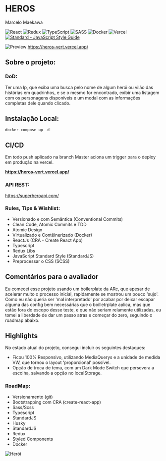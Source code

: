 # HEROS
Marcelo Maekawa

![React](https://img.shields.io/badge/react-%2320232a.svg?style=for-the-badge&logo=react&logoColor=%2361DAFB)
![Redux](https://img.shields.io/badge/redux-%23593d88.svg?style=for-the-badge&logo=redux&logoColor=white)
![TypeScript](https://img.shields.io/badge/typescript-%23007ACC.svg?style=for-the-badge&logo=typescript&logoColor=white)
![SASS](https://img.shields.io/badge/SASS-hotpink.svg?style=for-the-badge&logo=SASS&logoColor=white)
![Docker](https://img.shields.io/badge/docker-%230db7ed.svg?style=for-the-badge&logo=docker&logoColor=white)
![Vercel](https://img.shields.io/badge/vercel-%23000000.svg?style=for-the-badge&logo=vercel&logoColor=white)
[![Standard - JavaScript Style Guide](https://cdn.rawgit.com/standard/standard/master/badge.svg)](https://github.com/standard/standard)

![Preview](https://heros-vert.vercel.app/images/thumbnail.png)
https://heros-vert.vercel.app/

## Sobre o projeto:

### DoD:
Ter uma lp, que exiba uma busca pelo nome de algum herói ou vilão das histórias em quadrinhos, e se o mesmo for encontrado, exibir uma listagem com os personagens disponíveis e um modal com as informações completas dele quando clicado.

## Instalação Local:

    docker-compose up -d

## CI/CD
Em todo push aplicado na branch Master aciona um trigger para o deploy em produção na vercel.

**https://heros-vert.vercel.app/**

### API REST:
https://superheroapi.com/ 

### Rules, Tips & Wishlist:
- Versionado e com Semântica (Conventional Commits)
- Clean Code, Atomic Commits e TDD
- Atomic Design
- Virtualizado e Contêinerizado (Docker)
- ReactJs (CRA - Create React App)
- Typescript
- Redux Libs 
- JavaScript Standard Style (StandardJS)
- Preprocessar o CSS (SCSS)

## Comentários para o avaliador
Eu comecei esse projeto usando um boilerplate da ARc, que apesar de acelerar muito o processo inicial, rapidamente se mostrou um pouco 'sujo'. Como eu não queria ser 'mal interpretado' por acabar por deixar escapar alguma das config bem necessárias que o boilletrplate aplica, mas que estão fora do escopo desse teste, e que não seriam relamente utilizadas, eu tomei a liberdade de dar um passo atras e começar do zero, seguindo o roadmap abaixo.

## Highlights
No estado atual do projeto, consegui incluir os seguintes destaques: 
- Ficou 100% Responsivo, utilizando MediaQuerys e a unidade de medida VW, que tornou o layout 'proporcional' possível.
- Opção de troca de tema, com um Dark Mode Switch que persevera a escolha, salvando a opção no localStorage.

### RoadMap:
- Versionamento (git)
- Bootstrapping com CRA (create-react-app)
- Sass/Scss
- Typescript
- StandardJS
- Husky
- StandardJS
- Redux
- Styled Components
- Docker

![Herói](https://heros-vert.vercel.app/images/icon.png)
